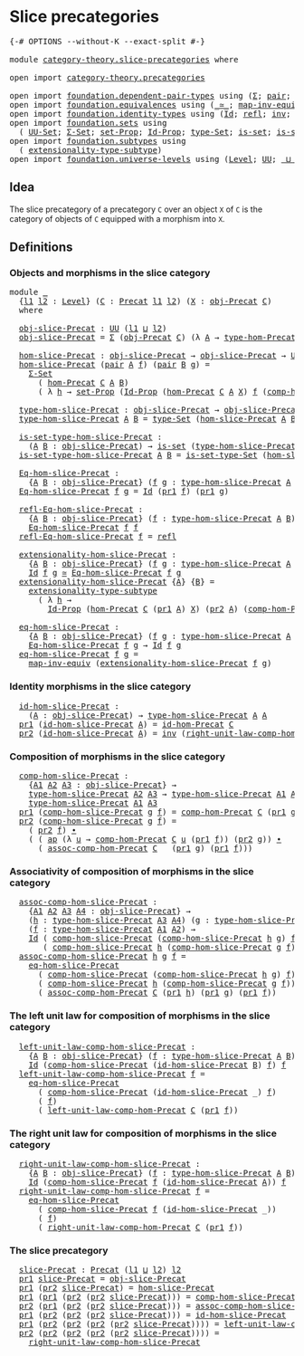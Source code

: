 # Slice precategories

<pre class="Agda"><a id="32" class="Symbol">{-#</a> <a id="36" class="Keyword">OPTIONS</a> <a id="44" class="Pragma">--without-K</a> <a id="56" class="Pragma">--exact-split</a> <a id="70" class="Symbol">#-}</a>

<a id="75" class="Keyword">module</a> <a id="82" href="category-theory.slice-precategories.html" class="Module">category-theory.slice-precategories</a> <a id="118" class="Keyword">where</a>

<a id="125" class="Keyword">open</a> <a id="130" class="Keyword">import</a> <a id="137" href="category-theory.precategories.html" class="Module">category-theory.precategories</a>

<a id="168" class="Keyword">open</a> <a id="173" class="Keyword">import</a> <a id="180" href="foundation.dependent-pair-types.html" class="Module">foundation.dependent-pair-types</a> <a id="212" class="Keyword">using</a> <a id="218" class="Symbol">(</a><a id="219" href="foundation-core.dependent-pair-types.html#502" class="Record">Σ</a><a id="220" class="Symbol">;</a> <a id="222" href="foundation-core.dependent-pair-types.html#575" class="InductiveConstructor">pair</a><a id="226" class="Symbol">;</a> <a id="228" href="foundation-core.dependent-pair-types.html#592" class="Field">pr1</a><a id="231" class="Symbol">;</a> <a id="233" href="foundation-core.dependent-pair-types.html#604" class="Field">pr2</a><a id="236" class="Symbol">)</a>
<a id="238" class="Keyword">open</a> <a id="243" class="Keyword">import</a> <a id="250" href="foundation.equivalences.html" class="Module">foundation.equivalences</a> <a id="274" class="Keyword">using</a> <a id="280" class="Symbol">(</a><a id="281" href="foundation-core.equivalences.html#1607" class="Function Operator">_≃_</a><a id="284" class="Symbol">;</a> <a id="286" href="foundation-core.equivalences.html#5022" class="Function">map-inv-equiv</a><a id="299" class="Symbol">)</a>
<a id="301" class="Keyword">open</a> <a id="306" class="Keyword">import</a> <a id="313" href="foundation.identity-types.html" class="Module">foundation.identity-types</a> <a id="339" class="Keyword">using</a> <a id="345" class="Symbol">(</a><a id="346" href="foundation-core.identity-types.html#641" class="Datatype">Id</a><a id="348" class="Symbol">;</a> <a id="350" href="foundation-core.identity-types.html#694" class="InductiveConstructor">refl</a><a id="354" class="Symbol">;</a> <a id="356" href="foundation-core.identity-types.html#1552" class="Function">inv</a><a id="359" class="Symbol">;</a> <a id="361" href="foundation-core.identity-types.html#1239" class="Function Operator">_∙_</a><a id="364" class="Symbol">;</a> <a id="366" href="foundation-core.identity-types.html#2853" class="Function">ap</a><a id="368" class="Symbol">)</a>
<a id="370" class="Keyword">open</a> <a id="375" class="Keyword">import</a> <a id="382" href="foundation.sets.html" class="Module">foundation.sets</a> <a id="398" class="Keyword">using</a>
  <a id="406" class="Symbol">(</a> <a id="408" href="foundation-core.sets.html#1177" class="Function">UU-Set</a><a id="414" class="Symbol">;</a> <a id="416" href="foundation.sets.html#1437" class="Function">Σ-Set</a><a id="421" class="Symbol">;</a> <a id="423" href="foundation-core.sets.html#3062" class="Function">set-Prop</a><a id="431" class="Symbol">;</a> <a id="433" href="foundation-core.sets.html#1407" class="Function">Id-Prop</a><a id="440" class="Symbol">;</a> <a id="442" href="foundation-core.sets.html#1291" class="Function">type-Set</a><a id="450" class="Symbol">;</a> <a id="452" href="foundation-core.sets.html#1099" class="Function">is-set</a><a id="458" class="Symbol">;</a> <a id="460" href="foundation-core.sets.html#1342" class="Function">is-set-type-Set</a><a id="475" class="Symbol">)</a>
<a id="477" class="Keyword">open</a> <a id="482" class="Keyword">import</a> <a id="489" href="foundation.subtypes.html" class="Module">foundation.subtypes</a> <a id="509" class="Keyword">using</a>
  <a id="517" class="Symbol">(</a> <a id="519" href="foundation-core.subtypes.html#2647" class="Function">extensionality-type-subtype</a><a id="546" class="Symbol">)</a>
<a id="548" class="Keyword">open</a> <a id="553" class="Keyword">import</a> <a id="560" href="foundation.universe-levels.html" class="Module">foundation.universe-levels</a> <a id="587" class="Keyword">using</a> <a id="593" class="Symbol">(</a><a id="594" href="Agda.Primitive.html#597" class="Postulate">Level</a><a id="599" class="Symbol">;</a> <a id="601" href="foundation-core.universe-levels.html#222" class="Primitive">UU</a><a id="603" class="Symbol">;</a> <a id="605" href="Agda.Primitive.html#810" class="Primitive Operator">_⊔_</a><a id="608" class="Symbol">)</a>
</pre>
## Idea

The slice precategory of a precategory `C` over an object `X` of `C` is the category of objects of `C` equipped with a morphism into `X`.

## Definitions

### Objects and morphisms in the slice category

<pre class="Agda"><a id="836" class="Keyword">module</a> <a id="843" href="category-theory.slice-precategories.html#843" class="Module">_</a>
  <a id="847" class="Symbol">{</a><a id="848" href="category-theory.slice-precategories.html#848" class="Bound">l1</a> <a id="851" href="category-theory.slice-precategories.html#851" class="Bound">l2</a> <a id="854" class="Symbol">:</a> <a id="856" href="Agda.Primitive.html#597" class="Postulate">Level</a><a id="861" class="Symbol">}</a> <a id="863" class="Symbol">(</a><a id="864" href="category-theory.slice-precategories.html#864" class="Bound">C</a> <a id="866" class="Symbol">:</a> <a id="868" href="category-theory.precategories.html#2242" class="Function">Precat</a> <a id="875" href="category-theory.slice-precategories.html#848" class="Bound">l1</a> <a id="878" href="category-theory.slice-precategories.html#851" class="Bound">l2</a><a id="880" class="Symbol">)</a> <a id="882" class="Symbol">(</a><a id="883" href="category-theory.slice-precategories.html#883" class="Bound">X</a> <a id="885" class="Symbol">:</a> <a id="887" href="category-theory.precategories.html#2555" class="Function">obj-Precat</a> <a id="898" href="category-theory.slice-precategories.html#864" class="Bound">C</a><a id="899" class="Symbol">)</a>
  <a id="903" class="Keyword">where</a>

  <a id="912" href="category-theory.slice-precategories.html#912" class="Function">obj-slice-Precat</a> <a id="929" class="Symbol">:</a> <a id="931" href="foundation-core.universe-levels.html#222" class="Primitive">UU</a> <a id="934" class="Symbol">(</a><a id="935" href="category-theory.slice-precategories.html#848" class="Bound">l1</a> <a id="938" href="Agda.Primitive.html#810" class="Primitive Operator">⊔</a> <a id="940" href="category-theory.slice-precategories.html#851" class="Bound">l2</a><a id="942" class="Symbol">)</a>
  <a id="946" href="category-theory.slice-precategories.html#912" class="Function">obj-slice-Precat</a> <a id="963" class="Symbol">=</a> <a id="965" href="foundation-core.dependent-pair-types.html#502" class="Record">Σ</a> <a id="967" class="Symbol">(</a><a id="968" href="category-theory.precategories.html#2555" class="Function">obj-Precat</a> <a id="979" href="category-theory.slice-precategories.html#864" class="Bound">C</a><a id="980" class="Symbol">)</a> <a id="982" class="Symbol">(λ</a> <a id="985" href="category-theory.slice-precategories.html#985" class="Bound">A</a> <a id="987" class="Symbol">→</a> <a id="989" href="category-theory.precategories.html#2674" class="Function">type-hom-Precat</a> <a id="1005" href="category-theory.slice-precategories.html#864" class="Bound">C</a> <a id="1007" href="category-theory.slice-precategories.html#985" class="Bound">A</a> <a id="1009" href="category-theory.slice-precategories.html#883" class="Bound">X</a><a id="1010" class="Symbol">)</a>

  <a id="1015" href="category-theory.slice-precategories.html#1015" class="Function">hom-slice-Precat</a> <a id="1032" class="Symbol">:</a> <a id="1034" href="category-theory.slice-precategories.html#912" class="Function">obj-slice-Precat</a> <a id="1051" class="Symbol">→</a> <a id="1053" href="category-theory.slice-precategories.html#912" class="Function">obj-slice-Precat</a> <a id="1070" class="Symbol">→</a> <a id="1072" href="foundation-core.sets.html#1177" class="Function">UU-Set</a> <a id="1079" href="category-theory.slice-precategories.html#851" class="Bound">l2</a>
  <a id="1084" href="category-theory.slice-precategories.html#1015" class="Function">hom-slice-Precat</a> <a id="1101" class="Symbol">(</a><a id="1102" href="foundation-core.dependent-pair-types.html#575" class="InductiveConstructor">pair</a> <a id="1107" href="category-theory.slice-precategories.html#1107" class="Bound">A</a> <a id="1109" href="category-theory.slice-precategories.html#1109" class="Bound">f</a><a id="1110" class="Symbol">)</a> <a id="1112" class="Symbol">(</a><a id="1113" href="foundation-core.dependent-pair-types.html#575" class="InductiveConstructor">pair</a> <a id="1118" href="category-theory.slice-precategories.html#1118" class="Bound">B</a> <a id="1120" href="category-theory.slice-precategories.html#1120" class="Bound">g</a><a id="1121" class="Symbol">)</a> <a id="1123" class="Symbol">=</a>
    <a id="1129" href="foundation.sets.html#1437" class="Function">Σ-Set</a>
      <a id="1141" class="Symbol">(</a> <a id="1143" href="category-theory.precategories.html#2600" class="Function">hom-Precat</a> <a id="1154" href="category-theory.slice-precategories.html#864" class="Bound">C</a> <a id="1156" href="category-theory.slice-precategories.html#1107" class="Bound">A</a> <a id="1158" href="category-theory.slice-precategories.html#1118" class="Bound">B</a><a id="1159" class="Symbol">)</a>
      <a id="1167" class="Symbol">(</a> <a id="1169" class="Symbol">λ</a> <a id="1171" href="category-theory.slice-precategories.html#1171" class="Bound">h</a> <a id="1173" class="Symbol">→</a> <a id="1175" href="foundation-core.sets.html#3062" class="Function">set-Prop</a> <a id="1184" class="Symbol">(</a><a id="1185" href="foundation-core.sets.html#1407" class="Function">Id-Prop</a> <a id="1193" class="Symbol">(</a><a id="1194" href="category-theory.precategories.html#2600" class="Function">hom-Precat</a> <a id="1205" href="category-theory.slice-precategories.html#864" class="Bound">C</a> <a id="1207" href="category-theory.slice-precategories.html#1107" class="Bound">A</a> <a id="1209" href="category-theory.slice-precategories.html#883" class="Bound">X</a><a id="1210" class="Symbol">)</a> <a id="1212" href="category-theory.slice-precategories.html#1109" class="Bound">f</a> <a id="1214" class="Symbol">(</a><a id="1215" href="category-theory.precategories.html#3056" class="Function">comp-hom-Precat</a> <a id="1231" href="category-theory.slice-precategories.html#864" class="Bound">C</a> <a id="1233" href="category-theory.slice-precategories.html#1120" class="Bound">g</a> <a id="1235" href="category-theory.slice-precategories.html#1171" class="Bound">h</a><a id="1236" class="Symbol">)))</a>

  <a id="1243" href="category-theory.slice-precategories.html#1243" class="Function">type-hom-slice-Precat</a> <a id="1265" class="Symbol">:</a> <a id="1267" href="category-theory.slice-precategories.html#912" class="Function">obj-slice-Precat</a> <a id="1284" class="Symbol">→</a> <a id="1286" href="category-theory.slice-precategories.html#912" class="Function">obj-slice-Precat</a> <a id="1303" class="Symbol">→</a> <a id="1305" href="foundation-core.universe-levels.html#222" class="Primitive">UU</a> <a id="1308" href="category-theory.slice-precategories.html#851" class="Bound">l2</a>
  <a id="1313" href="category-theory.slice-precategories.html#1243" class="Function">type-hom-slice-Precat</a> <a id="1335" href="category-theory.slice-precategories.html#1335" class="Bound">A</a> <a id="1337" href="category-theory.slice-precategories.html#1337" class="Bound">B</a> <a id="1339" class="Symbol">=</a> <a id="1341" href="foundation-core.sets.html#1291" class="Function">type-Set</a> <a id="1350" class="Symbol">(</a><a id="1351" href="category-theory.slice-precategories.html#1015" class="Function">hom-slice-Precat</a> <a id="1368" href="category-theory.slice-precategories.html#1335" class="Bound">A</a> <a id="1370" href="category-theory.slice-precategories.html#1337" class="Bound">B</a><a id="1371" class="Symbol">)</a>

  <a id="1376" href="category-theory.slice-precategories.html#1376" class="Function">is-set-type-hom-slice-Precat</a> <a id="1405" class="Symbol">:</a>
    <a id="1411" class="Symbol">(</a><a id="1412" href="category-theory.slice-precategories.html#1412" class="Bound">A</a> <a id="1414" href="category-theory.slice-precategories.html#1414" class="Bound">B</a> <a id="1416" class="Symbol">:</a> <a id="1418" href="category-theory.slice-precategories.html#912" class="Function">obj-slice-Precat</a><a id="1434" class="Symbol">)</a> <a id="1436" class="Symbol">→</a> <a id="1438" href="foundation-core.sets.html#1099" class="Function">is-set</a> <a id="1445" class="Symbol">(</a><a id="1446" href="category-theory.slice-precategories.html#1243" class="Function">type-hom-slice-Precat</a> <a id="1468" href="category-theory.slice-precategories.html#1412" class="Bound">A</a> <a id="1470" href="category-theory.slice-precategories.html#1414" class="Bound">B</a><a id="1471" class="Symbol">)</a>
  <a id="1475" href="category-theory.slice-precategories.html#1376" class="Function">is-set-type-hom-slice-Precat</a> <a id="1504" href="category-theory.slice-precategories.html#1504" class="Bound">A</a> <a id="1506" href="category-theory.slice-precategories.html#1506" class="Bound">B</a> <a id="1508" class="Symbol">=</a> <a id="1510" href="foundation-core.sets.html#1342" class="Function">is-set-type-Set</a> <a id="1526" class="Symbol">(</a><a id="1527" href="category-theory.slice-precategories.html#1015" class="Function">hom-slice-Precat</a> <a id="1544" href="category-theory.slice-precategories.html#1504" class="Bound">A</a> <a id="1546" href="category-theory.slice-precategories.html#1506" class="Bound">B</a><a id="1547" class="Symbol">)</a>

  <a id="1552" href="category-theory.slice-precategories.html#1552" class="Function">Eq-hom-slice-Precat</a> <a id="1572" class="Symbol">:</a>
    <a id="1578" class="Symbol">{</a><a id="1579" href="category-theory.slice-precategories.html#1579" class="Bound">A</a> <a id="1581" href="category-theory.slice-precategories.html#1581" class="Bound">B</a> <a id="1583" class="Symbol">:</a> <a id="1585" href="category-theory.slice-precategories.html#912" class="Function">obj-slice-Precat</a><a id="1601" class="Symbol">}</a> <a id="1603" class="Symbol">(</a><a id="1604" href="category-theory.slice-precategories.html#1604" class="Bound">f</a> <a id="1606" href="category-theory.slice-precategories.html#1606" class="Bound">g</a> <a id="1608" class="Symbol">:</a> <a id="1610" href="category-theory.slice-precategories.html#1243" class="Function">type-hom-slice-Precat</a> <a id="1632" href="category-theory.slice-precategories.html#1579" class="Bound">A</a> <a id="1634" href="category-theory.slice-precategories.html#1581" class="Bound">B</a><a id="1635" class="Symbol">)</a> <a id="1637" class="Symbol">→</a> <a id="1639" href="foundation-core.universe-levels.html#222" class="Primitive">UU</a> <a id="1642" href="category-theory.slice-precategories.html#851" class="Bound">l2</a>
  <a id="1647" href="category-theory.slice-precategories.html#1552" class="Function">Eq-hom-slice-Precat</a> <a id="1667" href="category-theory.slice-precategories.html#1667" class="Bound">f</a> <a id="1669" href="category-theory.slice-precategories.html#1669" class="Bound">g</a> <a id="1671" class="Symbol">=</a> <a id="1673" href="foundation-core.identity-types.html#641" class="Datatype">Id</a> <a id="1676" class="Symbol">(</a><a id="1677" href="foundation-core.dependent-pair-types.html#592" class="Field">pr1</a> <a id="1681" href="category-theory.slice-precategories.html#1667" class="Bound">f</a><a id="1682" class="Symbol">)</a> <a id="1684" class="Symbol">(</a><a id="1685" href="foundation-core.dependent-pair-types.html#592" class="Field">pr1</a> <a id="1689" href="category-theory.slice-precategories.html#1669" class="Bound">g</a><a id="1690" class="Symbol">)</a>

  <a id="1695" href="category-theory.slice-precategories.html#1695" class="Function">refl-Eq-hom-slice-Precat</a> <a id="1720" class="Symbol">:</a>
    <a id="1726" class="Symbol">{</a><a id="1727" href="category-theory.slice-precategories.html#1727" class="Bound">A</a> <a id="1729" href="category-theory.slice-precategories.html#1729" class="Bound">B</a> <a id="1731" class="Symbol">:</a> <a id="1733" href="category-theory.slice-precategories.html#912" class="Function">obj-slice-Precat</a><a id="1749" class="Symbol">}</a> <a id="1751" class="Symbol">(</a><a id="1752" href="category-theory.slice-precategories.html#1752" class="Bound">f</a> <a id="1754" class="Symbol">:</a> <a id="1756" href="category-theory.slice-precategories.html#1243" class="Function">type-hom-slice-Precat</a> <a id="1778" href="category-theory.slice-precategories.html#1727" class="Bound">A</a> <a id="1780" href="category-theory.slice-precategories.html#1729" class="Bound">B</a><a id="1781" class="Symbol">)</a> <a id="1783" class="Symbol">→</a>
    <a id="1789" href="category-theory.slice-precategories.html#1552" class="Function">Eq-hom-slice-Precat</a> <a id="1809" href="category-theory.slice-precategories.html#1752" class="Bound">f</a> <a id="1811" href="category-theory.slice-precategories.html#1752" class="Bound">f</a>
  <a id="1815" href="category-theory.slice-precategories.html#1695" class="Function">refl-Eq-hom-slice-Precat</a> <a id="1840" href="category-theory.slice-precategories.html#1840" class="Bound">f</a> <a id="1842" class="Symbol">=</a> <a id="1844" href="foundation-core.identity-types.html#694" class="InductiveConstructor">refl</a>

  <a id="1852" href="category-theory.slice-precategories.html#1852" class="Function">extensionality-hom-slice-Precat</a> <a id="1884" class="Symbol">:</a>
    <a id="1890" class="Symbol">{</a><a id="1891" href="category-theory.slice-precategories.html#1891" class="Bound">A</a> <a id="1893" href="category-theory.slice-precategories.html#1893" class="Bound">B</a> <a id="1895" class="Symbol">:</a> <a id="1897" href="category-theory.slice-precategories.html#912" class="Function">obj-slice-Precat</a><a id="1913" class="Symbol">}</a> <a id="1915" class="Symbol">(</a><a id="1916" href="category-theory.slice-precategories.html#1916" class="Bound">f</a> <a id="1918" href="category-theory.slice-precategories.html#1918" class="Bound">g</a> <a id="1920" class="Symbol">:</a> <a id="1922" href="category-theory.slice-precategories.html#1243" class="Function">type-hom-slice-Precat</a> <a id="1944" href="category-theory.slice-precategories.html#1891" class="Bound">A</a> <a id="1946" href="category-theory.slice-precategories.html#1893" class="Bound">B</a><a id="1947" class="Symbol">)</a> <a id="1949" class="Symbol">→</a>
    <a id="1955" href="foundation-core.identity-types.html#641" class="Datatype">Id</a> <a id="1958" href="category-theory.slice-precategories.html#1916" class="Bound">f</a> <a id="1960" href="category-theory.slice-precategories.html#1918" class="Bound">g</a> <a id="1962" href="foundation-core.equivalences.html#1607" class="Function Operator">≃</a> <a id="1964" href="category-theory.slice-precategories.html#1552" class="Function">Eq-hom-slice-Precat</a> <a id="1984" href="category-theory.slice-precategories.html#1916" class="Bound">f</a> <a id="1986" href="category-theory.slice-precategories.html#1918" class="Bound">g</a>
  <a id="1990" href="category-theory.slice-precategories.html#1852" class="Function">extensionality-hom-slice-Precat</a> <a id="2022" class="Symbol">{</a><a id="2023" href="category-theory.slice-precategories.html#2023" class="Bound">A</a><a id="2024" class="Symbol">}</a> <a id="2026" class="Symbol">{</a><a id="2027" href="category-theory.slice-precategories.html#2027" class="Bound">B</a><a id="2028" class="Symbol">}</a> <a id="2030" class="Symbol">=</a>
    <a id="2036" href="foundation-core.subtypes.html#2647" class="Function">extensionality-type-subtype</a>
      <a id="2070" class="Symbol">(</a> <a id="2072" class="Symbol">λ</a> <a id="2074" href="category-theory.slice-precategories.html#2074" class="Bound">h</a> <a id="2076" class="Symbol">→</a>
        <a id="2086" href="foundation-core.sets.html#1407" class="Function">Id-Prop</a> <a id="2094" class="Symbol">(</a><a id="2095" href="category-theory.precategories.html#2600" class="Function">hom-Precat</a> <a id="2106" href="category-theory.slice-precategories.html#864" class="Bound">C</a> <a id="2108" class="Symbol">(</a><a id="2109" href="foundation-core.dependent-pair-types.html#592" class="Field">pr1</a> <a id="2113" href="category-theory.slice-precategories.html#2023" class="Bound">A</a><a id="2114" class="Symbol">)</a> <a id="2116" href="category-theory.slice-precategories.html#883" class="Bound">X</a><a id="2117" class="Symbol">)</a> <a id="2119" class="Symbol">(</a><a id="2120" href="foundation-core.dependent-pair-types.html#604" class="Field">pr2</a> <a id="2124" href="category-theory.slice-precategories.html#2023" class="Bound">A</a><a id="2125" class="Symbol">)</a> <a id="2127" class="Symbol">(</a><a id="2128" href="category-theory.precategories.html#3056" class="Function">comp-hom-Precat</a> <a id="2144" href="category-theory.slice-precategories.html#864" class="Bound">C</a> <a id="2146" class="Symbol">(</a><a id="2147" href="foundation-core.dependent-pair-types.html#604" class="Field">pr2</a> <a id="2151" href="category-theory.slice-precategories.html#2027" class="Bound">B</a><a id="2152" class="Symbol">)</a> <a id="2154" href="category-theory.slice-precategories.html#2074" class="Bound">h</a><a id="2155" class="Symbol">))</a>

  <a id="2161" href="category-theory.slice-precategories.html#2161" class="Function">eq-hom-slice-Precat</a> <a id="2181" class="Symbol">:</a>
    <a id="2187" class="Symbol">{</a><a id="2188" href="category-theory.slice-precategories.html#2188" class="Bound">A</a> <a id="2190" href="category-theory.slice-precategories.html#2190" class="Bound">B</a> <a id="2192" class="Symbol">:</a> <a id="2194" href="category-theory.slice-precategories.html#912" class="Function">obj-slice-Precat</a><a id="2210" class="Symbol">}</a> <a id="2212" class="Symbol">(</a><a id="2213" href="category-theory.slice-precategories.html#2213" class="Bound">f</a> <a id="2215" href="category-theory.slice-precategories.html#2215" class="Bound">g</a> <a id="2217" class="Symbol">:</a> <a id="2219" href="category-theory.slice-precategories.html#1243" class="Function">type-hom-slice-Precat</a> <a id="2241" href="category-theory.slice-precategories.html#2188" class="Bound">A</a> <a id="2243" href="category-theory.slice-precategories.html#2190" class="Bound">B</a><a id="2244" class="Symbol">)</a> <a id="2246" class="Symbol">→</a>
    <a id="2252" href="category-theory.slice-precategories.html#1552" class="Function">Eq-hom-slice-Precat</a> <a id="2272" href="category-theory.slice-precategories.html#2213" class="Bound">f</a> <a id="2274" href="category-theory.slice-precategories.html#2215" class="Bound">g</a> <a id="2276" class="Symbol">→</a> <a id="2278" href="foundation-core.identity-types.html#641" class="Datatype">Id</a> <a id="2281" href="category-theory.slice-precategories.html#2213" class="Bound">f</a> <a id="2283" href="category-theory.slice-precategories.html#2215" class="Bound">g</a>
  <a id="2287" href="category-theory.slice-precategories.html#2161" class="Function">eq-hom-slice-Precat</a> <a id="2307" href="category-theory.slice-precategories.html#2307" class="Bound">f</a> <a id="2309" href="category-theory.slice-precategories.html#2309" class="Bound">g</a> <a id="2311" class="Symbol">=</a>
    <a id="2317" href="foundation-core.equivalences.html#5022" class="Function">map-inv-equiv</a> <a id="2331" class="Symbol">(</a><a id="2332" href="category-theory.slice-precategories.html#1852" class="Function">extensionality-hom-slice-Precat</a> <a id="2364" href="category-theory.slice-precategories.html#2307" class="Bound">f</a> <a id="2366" href="category-theory.slice-precategories.html#2309" class="Bound">g</a><a id="2367" class="Symbol">)</a>
</pre>
### Identity morphisms in the slice category

<pre class="Agda">  <a id="2430" href="category-theory.slice-precategories.html#2430" class="Function">id-hom-slice-Precat</a> <a id="2450" class="Symbol">:</a>
    <a id="2456" class="Symbol">(</a><a id="2457" href="category-theory.slice-precategories.html#2457" class="Bound">A</a> <a id="2459" class="Symbol">:</a> <a id="2461" href="category-theory.slice-precategories.html#912" class="Function">obj-slice-Precat</a><a id="2477" class="Symbol">)</a> <a id="2479" class="Symbol">→</a> <a id="2481" href="category-theory.slice-precategories.html#1243" class="Function">type-hom-slice-Precat</a> <a id="2503" href="category-theory.slice-precategories.html#2457" class="Bound">A</a> <a id="2505" href="category-theory.slice-precategories.html#2457" class="Bound">A</a>
  <a id="2509" href="foundation-core.dependent-pair-types.html#592" class="Field">pr1</a> <a id="2513" class="Symbol">(</a><a id="2514" href="category-theory.slice-precategories.html#2430" class="Function">id-hom-slice-Precat</a> <a id="2534" href="category-theory.slice-precategories.html#2534" class="Bound">A</a><a id="2535" class="Symbol">)</a> <a id="2537" class="Symbol">=</a> <a id="2539" href="category-theory.precategories.html#3833" class="Function">id-hom-Precat</a> <a id="2553" href="category-theory.slice-precategories.html#864" class="Bound">C</a>
  <a id="2557" href="foundation-core.dependent-pair-types.html#604" class="Field">pr2</a> <a id="2561" class="Symbol">(</a><a id="2562" href="category-theory.slice-precategories.html#2430" class="Function">id-hom-slice-Precat</a> <a id="2582" href="category-theory.slice-precategories.html#2582" class="Bound">A</a><a id="2583" class="Symbol">)</a> <a id="2585" class="Symbol">=</a> <a id="2587" href="foundation-core.identity-types.html#1552" class="Function">inv</a> <a id="2591" class="Symbol">(</a><a id="2592" href="category-theory.precategories.html#4126" class="Function">right-unit-law-comp-hom-Precat</a> <a id="2623" href="category-theory.slice-precategories.html#864" class="Bound">C</a> <a id="2625" class="Symbol">(</a><a id="2626" href="foundation-core.dependent-pair-types.html#604" class="Field">pr2</a> <a id="2630" href="category-theory.slice-precategories.html#2582" class="Bound">A</a><a id="2631" class="Symbol">))</a>
</pre>
### Composition of morphisms in the slice category

<pre class="Agda">  <a id="2701" href="category-theory.slice-precategories.html#2701" class="Function">comp-hom-slice-Precat</a> <a id="2723" class="Symbol">:</a>
    <a id="2729" class="Symbol">{</a><a id="2730" href="category-theory.slice-precategories.html#2730" class="Bound">A1</a> <a id="2733" href="category-theory.slice-precategories.html#2733" class="Bound">A2</a> <a id="2736" href="category-theory.slice-precategories.html#2736" class="Bound">A3</a> <a id="2739" class="Symbol">:</a> <a id="2741" href="category-theory.slice-precategories.html#912" class="Function">obj-slice-Precat</a><a id="2757" class="Symbol">}</a> <a id="2759" class="Symbol">→</a>
    <a id="2765" href="category-theory.slice-precategories.html#1243" class="Function">type-hom-slice-Precat</a> <a id="2787" href="category-theory.slice-precategories.html#2733" class="Bound">A2</a> <a id="2790" href="category-theory.slice-precategories.html#2736" class="Bound">A3</a> <a id="2793" class="Symbol">→</a> <a id="2795" href="category-theory.slice-precategories.html#1243" class="Function">type-hom-slice-Precat</a> <a id="2817" href="category-theory.slice-precategories.html#2730" class="Bound">A1</a> <a id="2820" href="category-theory.slice-precategories.html#2733" class="Bound">A2</a> <a id="2823" class="Symbol">→</a>
    <a id="2829" href="category-theory.slice-precategories.html#1243" class="Function">type-hom-slice-Precat</a> <a id="2851" href="category-theory.slice-precategories.html#2730" class="Bound">A1</a> <a id="2854" href="category-theory.slice-precategories.html#2736" class="Bound">A3</a>
  <a id="2859" href="foundation-core.dependent-pair-types.html#592" class="Field">pr1</a> <a id="2863" class="Symbol">(</a><a id="2864" href="category-theory.slice-precategories.html#2701" class="Function">comp-hom-slice-Precat</a> <a id="2886" href="category-theory.slice-precategories.html#2886" class="Bound">g</a> <a id="2888" href="category-theory.slice-precategories.html#2888" class="Bound">f</a><a id="2889" class="Symbol">)</a> <a id="2891" class="Symbol">=</a> <a id="2893" href="category-theory.precategories.html#3056" class="Function">comp-hom-Precat</a> <a id="2909" href="category-theory.slice-precategories.html#864" class="Bound">C</a> <a id="2911" class="Symbol">(</a><a id="2912" href="foundation-core.dependent-pair-types.html#592" class="Field">pr1</a> <a id="2916" href="category-theory.slice-precategories.html#2886" class="Bound">g</a><a id="2917" class="Symbol">)</a> <a id="2919" class="Symbol">(</a><a id="2920" href="foundation-core.dependent-pair-types.html#592" class="Field">pr1</a> <a id="2924" href="category-theory.slice-precategories.html#2888" class="Bound">f</a><a id="2925" class="Symbol">)</a>
  <a id="2929" href="foundation-core.dependent-pair-types.html#604" class="Field">pr2</a> <a id="2933" class="Symbol">(</a><a id="2934" href="category-theory.slice-precategories.html#2701" class="Function">comp-hom-slice-Precat</a> <a id="2956" href="category-theory.slice-precategories.html#2956" class="Bound">g</a> <a id="2958" href="category-theory.slice-precategories.html#2958" class="Bound">f</a><a id="2959" class="Symbol">)</a> <a id="2961" class="Symbol">=</a>
    <a id="2967" class="Symbol">(</a> <a id="2969" href="foundation-core.dependent-pair-types.html#604" class="Field">pr2</a> <a id="2973" href="category-theory.slice-precategories.html#2958" class="Bound">f</a><a id="2974" class="Symbol">)</a> <a id="2976" href="foundation-core.identity-types.html#1239" class="Function Operator">∙</a>
    <a id="2982" class="Symbol">(</a> <a id="2984" class="Symbol">(</a> <a id="2986" href="foundation-core.identity-types.html#2853" class="Function">ap</a> <a id="2989" class="Symbol">(λ</a> <a id="2992" href="category-theory.slice-precategories.html#2992" class="Bound">u</a> <a id="2994" class="Symbol">→</a> <a id="2996" href="category-theory.precategories.html#3056" class="Function">comp-hom-Precat</a> <a id="3012" href="category-theory.slice-precategories.html#864" class="Bound">C</a> <a id="3014" href="category-theory.slice-precategories.html#2992" class="Bound">u</a> <a id="3016" class="Symbol">(</a><a id="3017" href="foundation-core.dependent-pair-types.html#592" class="Field">pr1</a> <a id="3021" href="category-theory.slice-precategories.html#2958" class="Bound">f</a><a id="3022" class="Symbol">))</a> <a id="3025" class="Symbol">(</a><a id="3026" href="foundation-core.dependent-pair-types.html#604" class="Field">pr2</a> <a id="3030" href="category-theory.slice-precategories.html#2956" class="Bound">g</a><a id="3031" class="Symbol">))</a> <a id="3034" href="foundation-core.identity-types.html#1239" class="Function Operator">∙</a>
      <a id="3042" class="Symbol">(</a> <a id="3044" href="category-theory.precategories.html#3381" class="Function">assoc-comp-hom-Precat</a> <a id="3066" href="category-theory.slice-precategories.html#864" class="Bound">C</a> <a id="3068" class="Symbol">_</a> <a id="3070" class="Symbol">(</a><a id="3071" href="foundation-core.dependent-pair-types.html#592" class="Field">pr1</a> <a id="3075" href="category-theory.slice-precategories.html#2956" class="Bound">g</a><a id="3076" class="Symbol">)</a> <a id="3078" class="Symbol">(</a><a id="3079" href="foundation-core.dependent-pair-types.html#592" class="Field">pr1</a> <a id="3083" href="category-theory.slice-precategories.html#2958" class="Bound">f</a><a id="3084" class="Symbol">)))</a>
</pre>
### Associativity of composition of morphisms in the slice category

<pre class="Agda">  <a id="3172" href="category-theory.slice-precategories.html#3172" class="Function">assoc-comp-hom-slice-Precat</a> <a id="3200" class="Symbol">:</a>
    <a id="3206" class="Symbol">{</a><a id="3207" href="category-theory.slice-precategories.html#3207" class="Bound">A1</a> <a id="3210" href="category-theory.slice-precategories.html#3210" class="Bound">A2</a> <a id="3213" href="category-theory.slice-precategories.html#3213" class="Bound">A3</a> <a id="3216" href="category-theory.slice-precategories.html#3216" class="Bound">A4</a> <a id="3219" class="Symbol">:</a> <a id="3221" href="category-theory.slice-precategories.html#912" class="Function">obj-slice-Precat</a><a id="3237" class="Symbol">}</a> <a id="3239" class="Symbol">→</a>
    <a id="3245" class="Symbol">(</a><a id="3246" href="category-theory.slice-precategories.html#3246" class="Bound">h</a> <a id="3248" class="Symbol">:</a> <a id="3250" href="category-theory.slice-precategories.html#1243" class="Function">type-hom-slice-Precat</a> <a id="3272" href="category-theory.slice-precategories.html#3213" class="Bound">A3</a> <a id="3275" href="category-theory.slice-precategories.html#3216" class="Bound">A4</a><a id="3277" class="Symbol">)</a> <a id="3279" class="Symbol">(</a><a id="3280" href="category-theory.slice-precategories.html#3280" class="Bound">g</a> <a id="3282" class="Symbol">:</a> <a id="3284" href="category-theory.slice-precategories.html#1243" class="Function">type-hom-slice-Precat</a> <a id="3306" href="category-theory.slice-precategories.html#3210" class="Bound">A2</a> <a id="3309" href="category-theory.slice-precategories.html#3213" class="Bound">A3</a><a id="3311" class="Symbol">)</a>
    <a id="3317" class="Symbol">(</a><a id="3318" href="category-theory.slice-precategories.html#3318" class="Bound">f</a> <a id="3320" class="Symbol">:</a> <a id="3322" href="category-theory.slice-precategories.html#1243" class="Function">type-hom-slice-Precat</a> <a id="3344" href="category-theory.slice-precategories.html#3207" class="Bound">A1</a> <a id="3347" href="category-theory.slice-precategories.html#3210" class="Bound">A2</a><a id="3349" class="Symbol">)</a> <a id="3351" class="Symbol">→</a>
    <a id="3357" href="foundation-core.identity-types.html#641" class="Datatype">Id</a> <a id="3360" class="Symbol">(</a> <a id="3362" href="category-theory.slice-precategories.html#2701" class="Function">comp-hom-slice-Precat</a> <a id="3384" class="Symbol">(</a><a id="3385" href="category-theory.slice-precategories.html#2701" class="Function">comp-hom-slice-Precat</a> <a id="3407" href="category-theory.slice-precategories.html#3246" class="Bound">h</a> <a id="3409" href="category-theory.slice-precategories.html#3280" class="Bound">g</a><a id="3410" class="Symbol">)</a> <a id="3412" href="category-theory.slice-precategories.html#3318" class="Bound">f</a><a id="3413" class="Symbol">)</a>
       <a id="3422" class="Symbol">(</a> <a id="3424" href="category-theory.slice-precategories.html#2701" class="Function">comp-hom-slice-Precat</a> <a id="3446" href="category-theory.slice-precategories.html#3246" class="Bound">h</a> <a id="3448" class="Symbol">(</a><a id="3449" href="category-theory.slice-precategories.html#2701" class="Function">comp-hom-slice-Precat</a> <a id="3471" href="category-theory.slice-precategories.html#3280" class="Bound">g</a> <a id="3473" href="category-theory.slice-precategories.html#3318" class="Bound">f</a><a id="3474" class="Symbol">))</a>
  <a id="3479" href="category-theory.slice-precategories.html#3172" class="Function">assoc-comp-hom-slice-Precat</a> <a id="3507" href="category-theory.slice-precategories.html#3507" class="Bound">h</a> <a id="3509" href="category-theory.slice-precategories.html#3509" class="Bound">g</a> <a id="3511" href="category-theory.slice-precategories.html#3511" class="Bound">f</a> <a id="3513" class="Symbol">=</a>
    <a id="3519" href="category-theory.slice-precategories.html#2161" class="Function">eq-hom-slice-Precat</a>
      <a id="3545" class="Symbol">(</a> <a id="3547" href="category-theory.slice-precategories.html#2701" class="Function">comp-hom-slice-Precat</a> <a id="3569" class="Symbol">(</a><a id="3570" href="category-theory.slice-precategories.html#2701" class="Function">comp-hom-slice-Precat</a> <a id="3592" href="category-theory.slice-precategories.html#3507" class="Bound">h</a> <a id="3594" href="category-theory.slice-precategories.html#3509" class="Bound">g</a><a id="3595" class="Symbol">)</a> <a id="3597" href="category-theory.slice-precategories.html#3511" class="Bound">f</a><a id="3598" class="Symbol">)</a>
      <a id="3606" class="Symbol">(</a> <a id="3608" href="category-theory.slice-precategories.html#2701" class="Function">comp-hom-slice-Precat</a> <a id="3630" href="category-theory.slice-precategories.html#3507" class="Bound">h</a> <a id="3632" class="Symbol">(</a><a id="3633" href="category-theory.slice-precategories.html#2701" class="Function">comp-hom-slice-Precat</a> <a id="3655" href="category-theory.slice-precategories.html#3509" class="Bound">g</a> <a id="3657" href="category-theory.slice-precategories.html#3511" class="Bound">f</a><a id="3658" class="Symbol">))</a>
      <a id="3667" class="Symbol">(</a> <a id="3669" href="category-theory.precategories.html#3381" class="Function">assoc-comp-hom-Precat</a> <a id="3691" href="category-theory.slice-precategories.html#864" class="Bound">C</a> <a id="3693" class="Symbol">(</a><a id="3694" href="foundation-core.dependent-pair-types.html#592" class="Field">pr1</a> <a id="3698" href="category-theory.slice-precategories.html#3507" class="Bound">h</a><a id="3699" class="Symbol">)</a> <a id="3701" class="Symbol">(</a><a id="3702" href="foundation-core.dependent-pair-types.html#592" class="Field">pr1</a> <a id="3706" href="category-theory.slice-precategories.html#3509" class="Bound">g</a><a id="3707" class="Symbol">)</a> <a id="3709" class="Symbol">(</a><a id="3710" href="foundation-core.dependent-pair-types.html#592" class="Field">pr1</a> <a id="3714" href="category-theory.slice-precategories.html#3511" class="Bound">f</a><a id="3715" class="Symbol">))</a>
</pre>
### The left unit law for composition of morphisms in the slice category

<pre class="Agda">  <a id="3807" href="category-theory.slice-precategories.html#3807" class="Function">left-unit-law-comp-hom-slice-Precat</a> <a id="3843" class="Symbol">:</a>
    <a id="3849" class="Symbol">{</a><a id="3850" href="category-theory.slice-precategories.html#3850" class="Bound">A</a> <a id="3852" href="category-theory.slice-precategories.html#3852" class="Bound">B</a> <a id="3854" class="Symbol">:</a> <a id="3856" href="category-theory.slice-precategories.html#912" class="Function">obj-slice-Precat</a><a id="3872" class="Symbol">}</a> <a id="3874" class="Symbol">(</a><a id="3875" href="category-theory.slice-precategories.html#3875" class="Bound">f</a> <a id="3877" class="Symbol">:</a> <a id="3879" href="category-theory.slice-precategories.html#1243" class="Function">type-hom-slice-Precat</a> <a id="3901" href="category-theory.slice-precategories.html#3850" class="Bound">A</a> <a id="3903" href="category-theory.slice-precategories.html#3852" class="Bound">B</a><a id="3904" class="Symbol">)</a> <a id="3906" class="Symbol">→</a>
    <a id="3912" href="foundation-core.identity-types.html#641" class="Datatype">Id</a> <a id="3915" class="Symbol">(</a><a id="3916" href="category-theory.slice-precategories.html#2701" class="Function">comp-hom-slice-Precat</a> <a id="3938" class="Symbol">(</a><a id="3939" href="category-theory.slice-precategories.html#2430" class="Function">id-hom-slice-Precat</a> <a id="3959" href="category-theory.slice-precategories.html#3852" class="Bound">B</a><a id="3960" class="Symbol">)</a> <a id="3962" href="category-theory.slice-precategories.html#3875" class="Bound">f</a><a id="3963" class="Symbol">)</a> <a id="3965" href="category-theory.slice-precategories.html#3875" class="Bound">f</a>
  <a id="3969" href="category-theory.slice-precategories.html#3807" class="Function">left-unit-law-comp-hom-slice-Precat</a> <a id="4005" href="category-theory.slice-precategories.html#4005" class="Bound">f</a> <a id="4007" class="Symbol">=</a>
    <a id="4013" href="category-theory.slice-precategories.html#2161" class="Function">eq-hom-slice-Precat</a>
      <a id="4039" class="Symbol">(</a> <a id="4041" href="category-theory.slice-precategories.html#2701" class="Function">comp-hom-slice-Precat</a> <a id="4063" class="Symbol">(</a><a id="4064" href="category-theory.slice-precategories.html#2430" class="Function">id-hom-slice-Precat</a> <a id="4084" class="Symbol">_)</a> <a id="4087" href="category-theory.slice-precategories.html#4005" class="Bound">f</a><a id="4088" class="Symbol">)</a>
      <a id="4096" class="Symbol">(</a> <a id="4098" href="category-theory.slice-precategories.html#4005" class="Bound">f</a><a id="4099" class="Symbol">)</a>
      <a id="4107" class="Symbol">(</a> <a id="4109" href="category-theory.precategories.html#3936" class="Function">left-unit-law-comp-hom-Precat</a> <a id="4139" href="category-theory.slice-precategories.html#864" class="Bound">C</a> <a id="4141" class="Symbol">(</a><a id="4142" href="foundation-core.dependent-pair-types.html#592" class="Field">pr1</a> <a id="4146" href="category-theory.slice-precategories.html#4005" class="Bound">f</a><a id="4147" class="Symbol">))</a>
</pre>
### The right unit law for composition of morphisms in the slice category

<pre class="Agda">  <a id="4240" href="category-theory.slice-precategories.html#4240" class="Function">right-unit-law-comp-hom-slice-Precat</a> <a id="4277" class="Symbol">:</a>
    <a id="4283" class="Symbol">{</a><a id="4284" href="category-theory.slice-precategories.html#4284" class="Bound">A</a> <a id="4286" href="category-theory.slice-precategories.html#4286" class="Bound">B</a> <a id="4288" class="Symbol">:</a> <a id="4290" href="category-theory.slice-precategories.html#912" class="Function">obj-slice-Precat</a><a id="4306" class="Symbol">}</a> <a id="4308" class="Symbol">(</a><a id="4309" href="category-theory.slice-precategories.html#4309" class="Bound">f</a> <a id="4311" class="Symbol">:</a> <a id="4313" href="category-theory.slice-precategories.html#1243" class="Function">type-hom-slice-Precat</a> <a id="4335" href="category-theory.slice-precategories.html#4284" class="Bound">A</a> <a id="4337" href="category-theory.slice-precategories.html#4286" class="Bound">B</a><a id="4338" class="Symbol">)</a> <a id="4340" class="Symbol">→</a>
    <a id="4346" href="foundation-core.identity-types.html#641" class="Datatype">Id</a> <a id="4349" class="Symbol">(</a><a id="4350" href="category-theory.slice-precategories.html#2701" class="Function">comp-hom-slice-Precat</a> <a id="4372" href="category-theory.slice-precategories.html#4309" class="Bound">f</a> <a id="4374" class="Symbol">(</a><a id="4375" href="category-theory.slice-precategories.html#2430" class="Function">id-hom-slice-Precat</a> <a id="4395" href="category-theory.slice-precategories.html#4284" class="Bound">A</a><a id="4396" class="Symbol">))</a> <a id="4399" href="category-theory.slice-precategories.html#4309" class="Bound">f</a>
  <a id="4403" href="category-theory.slice-precategories.html#4240" class="Function">right-unit-law-comp-hom-slice-Precat</a> <a id="4440" href="category-theory.slice-precategories.html#4440" class="Bound">f</a> <a id="4442" class="Symbol">=</a>
    <a id="4448" href="category-theory.slice-precategories.html#2161" class="Function">eq-hom-slice-Precat</a>
      <a id="4474" class="Symbol">(</a> <a id="4476" href="category-theory.slice-precategories.html#2701" class="Function">comp-hom-slice-Precat</a> <a id="4498" href="category-theory.slice-precategories.html#4440" class="Bound">f</a> <a id="4500" class="Symbol">(</a><a id="4501" href="category-theory.slice-precategories.html#2430" class="Function">id-hom-slice-Precat</a> <a id="4521" class="Symbol">_))</a>
      <a id="4531" class="Symbol">(</a> <a id="4533" href="category-theory.slice-precategories.html#4440" class="Bound">f</a><a id="4534" class="Symbol">)</a>
      <a id="4542" class="Symbol">(</a> <a id="4544" href="category-theory.precategories.html#4126" class="Function">right-unit-law-comp-hom-Precat</a> <a id="4575" href="category-theory.slice-precategories.html#864" class="Bound">C</a> <a id="4577" class="Symbol">(</a><a id="4578" href="foundation-core.dependent-pair-types.html#592" class="Field">pr1</a> <a id="4582" href="category-theory.slice-precategories.html#4440" class="Bound">f</a><a id="4583" class="Symbol">))</a>
</pre>
### The slice precategory

<pre class="Agda">  <a id="4628" href="category-theory.slice-precategories.html#4628" class="Function">slice-Precat</a> <a id="4641" class="Symbol">:</a> <a id="4643" href="category-theory.precategories.html#2242" class="Function">Precat</a> <a id="4650" class="Symbol">(</a><a id="4651" href="category-theory.slice-precategories.html#848" class="Bound">l1</a> <a id="4654" href="Agda.Primitive.html#810" class="Primitive Operator">⊔</a> <a id="4656" href="category-theory.slice-precategories.html#851" class="Bound">l2</a><a id="4658" class="Symbol">)</a> <a id="4660" href="category-theory.slice-precategories.html#851" class="Bound">l2</a>
  <a id="4665" href="foundation-core.dependent-pair-types.html#592" class="Field">pr1</a> <a id="4669" href="category-theory.slice-precategories.html#4628" class="Function">slice-Precat</a> <a id="4682" class="Symbol">=</a> <a id="4684" href="category-theory.slice-precategories.html#912" class="Function">obj-slice-Precat</a>
  <a id="4703" href="foundation-core.dependent-pair-types.html#592" class="Field">pr1</a> <a id="4707" class="Symbol">(</a><a id="4708" href="foundation-core.dependent-pair-types.html#604" class="Field">pr2</a> <a id="4712" href="category-theory.slice-precategories.html#4628" class="Function">slice-Precat</a><a id="4724" class="Symbol">)</a> <a id="4726" class="Symbol">=</a> <a id="4728" href="category-theory.slice-precategories.html#1015" class="Function">hom-slice-Precat</a>
  <a id="4747" href="foundation-core.dependent-pair-types.html#592" class="Field">pr1</a> <a id="4751" class="Symbol">(</a><a id="4752" href="foundation-core.dependent-pair-types.html#592" class="Field">pr1</a> <a id="4756" class="Symbol">(</a><a id="4757" href="foundation-core.dependent-pair-types.html#604" class="Field">pr2</a> <a id="4761" class="Symbol">(</a><a id="4762" href="foundation-core.dependent-pair-types.html#604" class="Field">pr2</a> <a id="4766" href="category-theory.slice-precategories.html#4628" class="Function">slice-Precat</a><a id="4778" class="Symbol">)))</a> <a id="4782" class="Symbol">=</a> <a id="4784" href="category-theory.slice-precategories.html#2701" class="Function">comp-hom-slice-Precat</a>
  <a id="4808" href="foundation-core.dependent-pair-types.html#604" class="Field">pr2</a> <a id="4812" class="Symbol">(</a><a id="4813" href="foundation-core.dependent-pair-types.html#592" class="Field">pr1</a> <a id="4817" class="Symbol">(</a><a id="4818" href="foundation-core.dependent-pair-types.html#604" class="Field">pr2</a> <a id="4822" class="Symbol">(</a><a id="4823" href="foundation-core.dependent-pair-types.html#604" class="Field">pr2</a> <a id="4827" href="category-theory.slice-precategories.html#4628" class="Function">slice-Precat</a><a id="4839" class="Symbol">)))</a> <a id="4843" class="Symbol">=</a> <a id="4845" href="category-theory.slice-precategories.html#3172" class="Function">assoc-comp-hom-slice-Precat</a>
  <a id="4875" href="foundation-core.dependent-pair-types.html#592" class="Field">pr1</a> <a id="4879" class="Symbol">(</a><a id="4880" href="foundation-core.dependent-pair-types.html#604" class="Field">pr2</a> <a id="4884" class="Symbol">(</a><a id="4885" href="foundation-core.dependent-pair-types.html#604" class="Field">pr2</a> <a id="4889" class="Symbol">(</a><a id="4890" href="foundation-core.dependent-pair-types.html#604" class="Field">pr2</a> <a id="4894" href="category-theory.slice-precategories.html#4628" class="Function">slice-Precat</a><a id="4906" class="Symbol">)))</a> <a id="4910" class="Symbol">=</a> <a id="4912" href="category-theory.slice-precategories.html#2430" class="Function">id-hom-slice-Precat</a>
  <a id="4934" href="foundation-core.dependent-pair-types.html#592" class="Field">pr1</a> <a id="4938" class="Symbol">(</a><a id="4939" href="foundation-core.dependent-pair-types.html#604" class="Field">pr2</a> <a id="4943" class="Symbol">(</a><a id="4944" href="foundation-core.dependent-pair-types.html#604" class="Field">pr2</a> <a id="4948" class="Symbol">(</a><a id="4949" href="foundation-core.dependent-pair-types.html#604" class="Field">pr2</a> <a id="4953" class="Symbol">(</a><a id="4954" href="foundation-core.dependent-pair-types.html#604" class="Field">pr2</a> <a id="4958" href="category-theory.slice-precategories.html#4628" class="Function">slice-Precat</a><a id="4970" class="Symbol">))))</a> <a id="4975" class="Symbol">=</a> <a id="4977" href="category-theory.slice-precategories.html#3807" class="Function">left-unit-law-comp-hom-slice-Precat</a>
  <a id="5015" href="foundation-core.dependent-pair-types.html#604" class="Field">pr2</a> <a id="5019" class="Symbol">(</a><a id="5020" href="foundation-core.dependent-pair-types.html#604" class="Field">pr2</a> <a id="5024" class="Symbol">(</a><a id="5025" href="foundation-core.dependent-pair-types.html#604" class="Field">pr2</a> <a id="5029" class="Symbol">(</a><a id="5030" href="foundation-core.dependent-pair-types.html#604" class="Field">pr2</a> <a id="5034" class="Symbol">(</a><a id="5035" href="foundation-core.dependent-pair-types.html#604" class="Field">pr2</a> <a id="5039" href="category-theory.slice-precategories.html#4628" class="Function">slice-Precat</a><a id="5051" class="Symbol">))))</a> <a id="5056" class="Symbol">=</a>
    <a id="5062" href="category-theory.slice-precategories.html#4240" class="Function">right-unit-law-comp-hom-slice-Precat</a>
</pre>